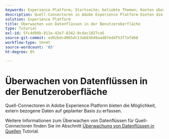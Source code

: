 ```yaml
---
keywords: Experience Platform; Startseite; beliebte Themen; Konten überwachen; Datenflüsse überwachen; Datenflüsse
description: Quell-Connectoren in Adobe Experience Platform bieten die Möglichkeit, extern bezogene Daten auf geplanter Basis zu erfassen. In diesem Tutorial werden Schritte zum Anzeigen vorhandener Datenflüsse aus dem Arbeitsbereich "Quellen"beschrieben.
solution: Experience Platform
title: Überwachen von Datenflüssen in der Benutzeroberfläche
type: Tutorial
exl-id: 5fc4d98b-811e-42e7-8342-0cdac1027ca5
source-git-commit: ed92bdcd965dc13ab83649aad87eddf53f7afd60
workflow-type: tm+mt
source-wordcount: '85'
ht-degree: 0%

---
```


# Überwachen von Datenflüssen in der Benutzeroberfläche

Quell-Connectoren in Adobe Experience Platform bieten die Möglichkeit, extern bezogene Daten auf geplanter Basis zu erfassen.

Weitere Informationen zum Überwachen von Datenflüssen für Quell-Connectoren finden Sie im Abschnitt [Überwachung von Datenflüssen in Quellen](../../../dataflows/ui/monitor-sources.md) Tutorial.
